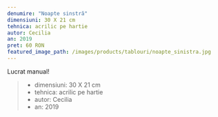 ```yaml
---
denumire: "Noapte sinstră"
dimensiuni: 30 X 21 cm
tehnica: acrilic pe hartie
autor: Cecilia
an: 2019
pret: 60 RON
featured_image_path: /images/products/tablouri/noapte_sinistra.jpg
---
```


Lucrat manual!

> - dimensiuni: 30 X 21 cm
> - tehnica: acrilic pe hartie
> - autor: Cecilia
> - an: 2019
